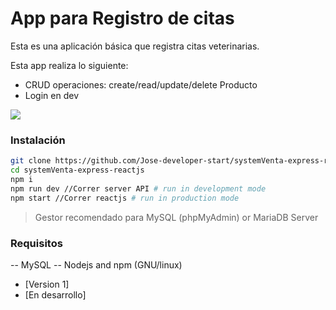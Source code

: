# App para Registro de citas
Esta es una aplicación básica que registra citas veterinarias.

Esta app realiza lo siguiente:

- CRUD operaciones: create/read/update/delete Producto
- Login en dev

![](docs/screenshot.png)

### Instalación

```sh
git clone https://github.com/Jose-developer-start/systemVenta-express-reactjs.git
cd systemVenta-express-reactjs
npm i
npm run dev //Correr server API # run in development mode
npm start //Correr reactjs # run in production mode
```

> Gestor recomendado para MySQL (phpMyAdmin) or MariaDB Server

### Requisitos

-- MySQL
-- Nodejs and npm (GNU/linux)

- [Version 1]
- [En desarrollo]